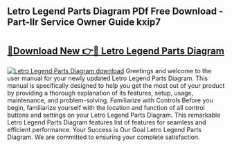 ## Letro Legend Parts Diagram PDf Free Download - Part-IIr Service Owner Guide kxip7

# <h2><a href="http://dftsml5.blite.top/?on=Letro+Legend+Parts+Diagram">🔗Download New 👉🔴 Letro Legend Parts Diagram</a></h2>

[![Letro Legend Parts Diagram download](https://i.imgur.com/lujVjoI.png)](http://dftsml5.blite.top/?on=Letro+Legend+Parts+Diagram)
Greetings and welcome to the user manual for your newly updated Letro Legend Parts Diagram. This manual is specifically designed to help you get the most out of your product by providing a thorough explanation of its features, setup, usage, maintenance, and problem-solving. Familiarize with Controls Before you begin, familiarize yourself with the location and function of all control buttons and settings on your Letro Legend Parts Diagram. This remarkable Letro Legend Parts Diagram features list of features for seamless and efficient performance. Your Success is Our Goal Letro Legend Parts Diagram. We are committed to ensuring your complete satisfaction.
